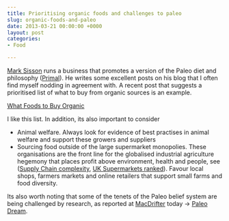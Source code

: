 ```yaml
---
title: Prioritising organic foods and challenges to paleo
slug: organic-foods-and-paleo
date: 2013-03-21 00:00:00 +0000
layout: post
categories: 
- Food

---
```

[Mark Sisson][marksdailyapple] runs a business that promotes a version of the Paleo diet and philosophy ([Primal][marksdailyapple 2]). He writes some excellent posts on his blog that I often find myself nodding in agreement with. A recent post that suggests a prioritised list of what to buy from organic sources is an example.

[What Foods to Buy Organic][marksdailyapple 3]

I like this list. In addition, its also important to consider

  - Animal welfare. Always look for evidence of best practises in animal welfare and support these growers and suppliers
  - Sourcing food outside of the large supermarket monopolies. These organisations are the front line for the globalised industrial agriculture hegemony that places profit above environment, health and people, see ([Supply Chain complexity][eurekastreet], [UK Supermarkets ranked][ethicalconsumer]). Favour local shops, farmers markets and online retailers that support small farms and food diversity.

Its also worth noting that some of the tenets of the Paleo belief system are being challenged by research, as reported at [MacDrifter][macdrifter] today -\> [Paleo Dream][macdrifter 2].

[ethicalconsumer]: http://www.ethicalconsumer.org/buyersguides/food/supermarkets.aspx
[eurekastreet]: http://www.eurekastreet.com.au/article.aspx?aeid=25578
[macdrifter]: http://www.macdrifter.com
[macdrifter 2]: http://www.macdrifter.com/2013/03/paleo-dream-link.html
[marksdailyapple]: http://www.marksdailyapple.com/about-2/mark-sisson
[marksdailyapple 2]: http://www.marksdailyapple.com/primal-blueprint-101
[marksdailyapple 3]: http://www.marksdailyapple.com/top-9-most-important-foods-to-buy-organic
